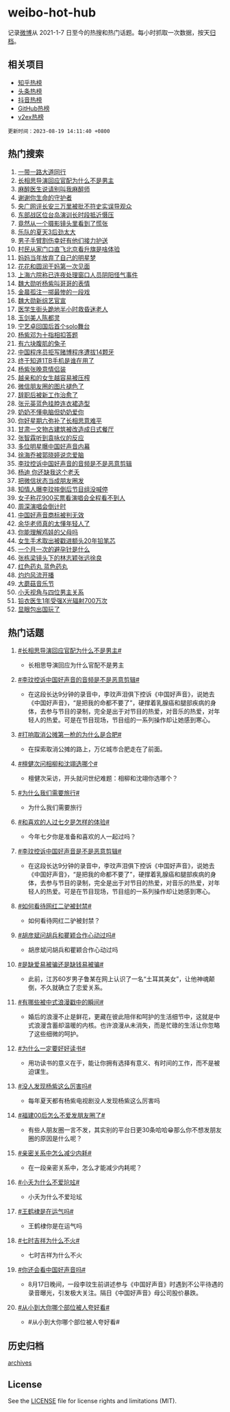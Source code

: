 # weibo-hot-hub

记录[微博](https://www.weibo.com)从 2021-1-7 日至今的热搜和热门话题。每小时抓取一次数据，按天[归档](archives)。

## 相关项目

- [知乎热榜](https://github.com/lonnyzhang423/zhihu-hot-hub)
- [头条热榜](https://github.com/lonnyzhang423/toutiao-hot-hub)
- [抖音热榜](https://github.com/lonnyzhang423/douyin-hot-hub)
- [GitHub热榜](https://github.com/lonnyzhang423/github-hot-hub)
- [v2ex热榜](https://github.com/lonnyzhang423/v2ex-hot-hub)


`更新时间：2023-08-19 14:11:40 +0800`

## 热门搜索

1. [一带一路大道同行](https://m.weibo.cn/search?containerid=100103type%3D1%26t%3D10%26q%3D%23%E4%B8%80%E5%B8%A6%E4%B8%80%E8%B7%AF%E5%A4%A7%E9%81%93%E5%90%8C%E8%A1%8C%23&stream_entry_id=51&isnewpage=1&extparam=seat%3D1%26stream_entry_id%3D51%26pos%3D0%26c_type%3D51%26cate%3D10103%26dgr%3D0%26filter_type%3Drealtimehot%26display_time%3D1692425497%26pre_seqid%3D169242549795502733865&luicode=10000011&lfid=106003type%253D25%2526t%253D3%2526disable_hot%253D1%2526filter_type%253Drealtimehot)
1. [长相思导演回应官配为什么不是男主](https://m.weibo.cn/search?containerid=100103type%3D1%26t%3D10%26q%3D%23%E9%95%BF%E7%9B%B8%E6%80%9D%E5%AF%BC%E6%BC%94%E5%9B%9E%E5%BA%94%E5%AE%98%E9%85%8D%E4%B8%BA%E4%BB%80%E4%B9%88%E4%B8%8D%E6%98%AF%E7%94%B7%E4%B8%BB%23&stream_entry_id=31&isnewpage=1&extparam=seat%3D1%26stream_entry_id%3D31%26dgr%3D0%26flag%3D2%26band_rank%3D1%26pos%3D0%26filter_type%3Drealtimehot%26c_type%3D31%26realpos%3D1%26cate%3D5001%26lcate%3D5001%26q%3D%2523%25E9%2595%25BF%25E7%259B%25B8%25E6%2580%259D%25E5%25AF%25BC%25E6%25BC%2594%25E5%259B%259E%25E5%25BA%2594%25E5%25AE%2598%25E9%2585%258D%25E4%25B8%25BA%25E4%25BB%2580%25E4%25B9%2588%25E4%25B8%258D%25E6%2598%25AF%25E7%2594%25B7%25E4%25B8%25BB%2523%26display_time%3D1692425497%26pre_seqid%3D169242549795502733865&luicode=10000011&lfid=106003type%253D25%2526t%253D3%2526disable_hot%253D1%2526filter_type%253Drealtimehot)
1. [麻醉医生说请别叫我麻醉师](https://m.weibo.cn/search?containerid=100103type%3D1%26t%3D10%26q%3D%23%E9%BA%BB%E9%86%89%E5%8C%BB%E7%94%9F%E8%AF%B4%E8%AF%B7%E5%88%AB%E5%8F%AB%E6%88%91%E9%BA%BB%E9%86%89%E5%B8%88%23&stream_entry_id=31&isnewpage=1&extparam=seat%3D1%26stream_entry_id%3D31%26dgr%3D0%26flag%3D32768%26band_rank%3D2%26pos%3D1%26filter_type%3Drealtimehot%26c_type%3D31%26realpos%3D2%26cate%3D5001%26lcate%3D5001%26q%3D%2523%25E9%25BA%25BB%25E9%2586%2589%25E5%258C%25BB%25E7%2594%259F%25E8%25AF%25B4%25E8%25AF%25B7%25E5%2588%25AB%25E5%258F%25AB%25E6%2588%2591%25E9%25BA%25BB%25E9%2586%2589%25E5%25B8%2588%2523%26display_time%3D1692425497%26pre_seqid%3D169242549795502733865&luicode=10000011&lfid=106003type%253D25%2526t%253D3%2526disable_hot%253D1%2526filter_type%253Drealtimehot)
1. [谢谢你生命的守护者](https://m.weibo.cn/search?containerid=100103type%3D1%26t%3D10%26q%3D%23%E8%B0%A2%E8%B0%A2%E4%BD%A0%E7%94%9F%E5%91%BD%E7%9A%84%E5%AE%88%E6%8A%A4%E8%80%85%23&stream_entry_id=31&isnewpage=1&extparam=seat%3D1%26stream_entry_id%3D31%26dgr%3D0%26flag%3D0%26band_rank%3D3%26pos%3D2%26filter_type%3Drealtimehot%26c_type%3D31%26realpos%3D3%26cate%3D5001%26lcate%3D5001%26q%3D%2523%25E8%25B0%25A2%25E8%25B0%25A2%25E4%25BD%25A0%25E7%2594%259F%25E5%2591%25BD%25E7%259A%2584%25E5%25AE%2588%25E6%258A%25A4%25E8%2580%2585%2523%26display_time%3D1692425497%26pre_seqid%3D169242549795502733865&luicode=10000011&lfid=106003type%253D25%2526t%253D3%2526disable_hot%253D1%2526filter_type%253Drealtimehot)
1. [央广网评长安三万里被批不符史实误导观众](https://m.weibo.cn/search?containerid=100103type%3D1%26t%3D10%26q%3D%23%E5%A4%AE%E5%B9%BF%E7%BD%91%E8%AF%84%E9%95%BF%E5%AE%89%E4%B8%89%E4%B8%87%E9%87%8C%E8%A2%AB%E6%89%B9%E4%B8%8D%E7%AC%A6%E5%8F%B2%E5%AE%9E%E8%AF%AF%E5%AF%BC%E8%A7%82%E4%BC%97%23&stream_entry_id=31&isnewpage=1&extparam=seat%3D1%26stream_entry_id%3D31%26dgr%3D0%26flag%3D0%26band_rank%3D4%26pos%3D3%26filter_type%3Drealtimehot%26c_type%3D31%26realpos%3D4%26cate%3D5001%26lcate%3D5001%26q%3D%2523%25E5%25A4%25AE%25E5%25B9%25BF%25E7%25BD%2591%25E8%25AF%2584%25E9%2595%25BF%25E5%25AE%2589%25E4%25B8%2589%25E4%25B8%2587%25E9%2587%258C%25E8%25A2%25AB%25E6%2589%25B9%25E4%25B8%258D%25E7%25AC%25A6%25E5%258F%25B2%25E5%25AE%259E%25E8%25AF%25AF%25E5%25AF%25BC%25E8%25A7%2582%25E4%25BC%2597%2523%26display_time%3D1692425497%26pre_seqid%3D169242549795502733865&luicode=10000011&lfid=106003type%253D25%2526t%253D3%2526disable_hot%253D1%2526filter_type%253Drealtimehot)
1. [东部战区位台岛演训长时段抵近慑压](https://m.weibo.cn/search?containerid=100103type%3D1%26t%3D10%26q%3D%23%E4%B8%9C%E9%83%A8%E6%88%98%E5%8C%BA%E4%BD%8D%E5%8F%B0%E5%B2%9B%E6%BC%94%E8%AE%AD%E9%95%BF%E6%97%B6%E6%AE%B5%E6%8A%B5%E8%BF%91%E6%85%91%E5%8E%8B%23&stream_entry_id=31&isnewpage=1&extparam=seat%3D1%26stream_entry_id%3D31%26dgr%3D0%26flag%3D1%26band_rank%3D5%26pos%3D4%26filter_type%3Drealtimehot%26c_type%3D31%26realpos%3D5%26cate%3D5001%26lcate%3D5001%26q%3D%2523%25E4%25B8%259C%25E9%2583%25A8%25E6%2588%2598%25E5%258C%25BA%25E4%25BD%258D%25E5%258F%25B0%25E5%25B2%259B%25E6%25BC%2594%25E8%25AE%25AD%25E9%2595%25BF%25E6%2597%25B6%25E6%25AE%25B5%25E6%258A%25B5%25E8%25BF%2591%25E6%2585%2591%25E5%258E%258B%2523%26display_time%3D1692425497%26pre_seqid%3D169242549795502733865&luicode=10000011&lfid=106003type%253D25%2526t%253D3%2526disable_hot%253D1%2526filter_type%253Drealtimehot)
1. [竟然从一个摄影镜头里看到了慌张](https://m.weibo.cn/search?containerid=100103type%3D1%26t%3D10%26q%3D%23%E7%AB%9F%E7%84%B6%E4%BB%8E%E4%B8%80%E4%B8%AA%E6%91%84%E5%BD%B1%E9%95%9C%E5%A4%B4%E9%87%8C%E7%9C%8B%E5%88%B0%E4%BA%86%E6%85%8C%E5%BC%A0%23&stream_entry_id=31&isnewpage=1&extparam=seat%3D1%26stream_entry_id%3D31%26dgr%3D0%26flag%3D16%26band_rank%3D6%26pos%3D5%26filter_type%3Drealtimehot%26c_type%3D31%26realpos%3D6%26cate%3D5001%26lcate%3D5001%26q%3D%2523%25E7%25AB%259F%25E7%2584%25B6%25E4%25BB%258E%25E4%25B8%2580%25E4%25B8%25AA%25E6%2591%2584%25E5%25BD%25B1%25E9%2595%259C%25E5%25A4%25B4%25E9%2587%258C%25E7%259C%258B%25E5%2588%25B0%25E4%25BA%2586%25E6%2585%258C%25E5%25BC%25A0%2523%26display_time%3D1692425497%26pre_seqid%3D169242549795502733865&luicode=10000011&lfid=106003type%253D25%2526t%253D3%2526disable_hot%253D1%2526filter_type%253Drealtimehot)
1. [乐队的夏天3后劲太大](https://m.weibo.cn/search?containerid=100103type%3D1%26t%3D10%26q%3D%23%E4%B9%90%E9%98%9F%E7%9A%84%E5%A4%8F%E5%A4%A93%E5%90%8E%E5%8A%B2%E5%A4%AA%E5%A4%A7%23&stream_entry_id=31&isnewpage=1&extparam=seat%3D1%26stream_entry_id%3D31%26is_ad_pos%3D1%26dgr%3D0%26filter_type%3Drealtimehot%26pos%3D6%26lcate%3D5001%26band_rank%3D7%26c_type%3D31%26cate%3D5001%26adid%3D200025%26q%3D%2523%25E4%25B9%2590%25E9%2598%259F%25E7%259A%2584%25E5%25A4%258F%25E5%25A4%25A93%25E5%2590%258E%25E5%258A%25B2%25E5%25A4%25AA%25E5%25A4%25A7%2523%26display_time%3D1692425497%26pre_seqid%3D169242549795502733865&luicode=10000011&lfid=106003type%253D25%2526t%253D3%2526disable_hot%253D1%2526filter_type%253Drealtimehot)
1. [男子手臂割伤幸好有他们接力护送](https://m.weibo.cn/search?containerid=100103type%3D1%26t%3D10%26q%3D%23%E7%94%B7%E5%AD%90%E6%89%8B%E8%87%82%E5%89%B2%E4%BC%A4%E5%B9%B8%E5%A5%BD%E6%9C%89%E4%BB%96%E4%BB%AC%E6%8E%A5%E5%8A%9B%E6%8A%A4%E9%80%81%23&stream_entry_id=31&isnewpage=1&extparam=seat%3D1%26stream_entry_id%3D31%26dgr%3D0%26flag%3D32768%26band_rank%3D7%26pos%3D7%26filter_type%3Drealtimehot%26c_type%3D31%26realpos%3D7%26cate%3D5001%26lcate%3D5001%26q%3D%2523%25E7%2594%25B7%25E5%25AD%2590%25E6%2589%258B%25E8%2587%2582%25E5%2589%25B2%25E4%25BC%25A4%25E5%25B9%25B8%25E5%25A5%25BD%25E6%259C%2589%25E4%25BB%2596%25E4%25BB%25AC%25E6%258E%25A5%25E5%258A%259B%25E6%258A%25A4%25E9%2580%2581%2523%26display_time%3D1692425497%26pre_seqid%3D169242549795502733865&luicode=10000011&lfid=106003type%253D25%2526t%253D3%2526disable_hot%253D1%2526filter_type%253Drealtimehot)
1. [村民从家门口直飞北京看升旗是啥体验](https://m.weibo.cn/search?containerid=100103type%3D1%26t%3D10%26q%3D%23%E6%9D%91%E6%B0%91%E4%BB%8E%E5%AE%B6%E9%97%A8%E5%8F%A3%E7%9B%B4%E9%A3%9E%E5%8C%97%E4%BA%AC%E7%9C%8B%E5%8D%87%E6%97%97%E6%98%AF%E5%95%A5%E4%BD%93%E9%AA%8C%23&stream_entry_id=31&isnewpage=1&extparam=seat%3D1%26stream_entry_id%3D31%26dgr%3D0%26flag%3D32768%26band_rank%3D8%26pos%3D8%26filter_type%3Drealtimehot%26c_type%3D31%26realpos%3D8%26cate%3D5001%26lcate%3D5001%26q%3D%2523%25E6%259D%2591%25E6%25B0%2591%25E4%25BB%258E%25E5%25AE%25B6%25E9%2597%25A8%25E5%258F%25A3%25E7%259B%25B4%25E9%25A3%259E%25E5%258C%2597%25E4%25BA%25AC%25E7%259C%258B%25E5%258D%2587%25E6%2597%2597%25E6%2598%25AF%25E5%2595%25A5%25E4%25BD%2593%25E9%25AA%258C%2523%26display_time%3D1692425497%26pre_seqid%3D169242549795502733865&luicode=10000011&lfid=106003type%253D25%2526t%253D3%2526disable_hot%253D1%2526filter_type%253Drealtimehot)
1. [妈妈当年放弃了自己的明星梦](https://m.weibo.cn/search?containerid=100103type%3D1%26t%3D10%26q%3D%E5%A6%88%E5%A6%88%E5%BD%93%E5%B9%B4%E6%94%BE%E5%BC%83%E4%BA%86%E8%87%AA%E5%B7%B1%E7%9A%84%E6%98%8E%E6%98%9F%E6%A2%A6&stream_entry_id=31&isnewpage=1&extparam=seat%3D1%26stream_entry_id%3D31%26dgr%3D0%26flag%3D0%26band_rank%3D9%26pos%3D9%26filter_type%3Drealtimehot%26c_type%3D31%26realpos%3D9%26cate%3D5001%26lcate%3D5001%26q%3D%25E5%25A6%2588%25E5%25A6%2588%25E5%25BD%2593%25E5%25B9%25B4%25E6%2594%25BE%25E5%25BC%2583%25E4%25BA%2586%25E8%2587%25AA%25E5%25B7%25B1%25E7%259A%2584%25E6%2598%258E%25E6%2598%259F%25E6%25A2%25A6%26display_time%3D1692425497%26pre_seqid%3D169242549795502733865&luicode=10000011&lfid=106003type%253D25%2526t%253D3%2526disable_hot%253D1%2526filter_type%253Drealtimehot)
1. [花花和圆润干妈第一次见面](https://m.weibo.cn/search?containerid=100103type%3D1%26t%3D10%26q%3D%E8%8A%B1%E8%8A%B1%E5%92%8C%E5%9C%86%E6%B6%A6%E5%B9%B2%E5%A6%88%E7%AC%AC%E4%B8%80%E6%AC%A1%E8%A7%81%E9%9D%A2&stream_entry_id=31&isnewpage=1&extparam=seat%3D1%26stream_entry_id%3D31%26dgr%3D0%26flag%3D0%26band_rank%3D10%26pos%3D10%26filter_type%3Drealtimehot%26c_type%3D31%26realpos%3D10%26cate%3D5001%26lcate%3D5001%26q%3D%25E8%258A%25B1%25E8%258A%25B1%25E5%2592%258C%25E5%259C%2586%25E6%25B6%25A6%25E5%25B9%25B2%25E5%25A6%2588%25E7%25AC%25AC%25E4%25B8%2580%25E6%25AC%25A1%25E8%25A7%2581%25E9%259D%25A2%26display_time%3D1692425497%26pre_seqid%3D169242549795502733865&luicode=10000011&lfid=106003type%253D25%2526t%253D3%2526disable_hot%253D1%2526filter_type%253Drealtimehot)
1. [上海六院称已连夜处理窗口人员阴阳怪气事件](https://m.weibo.cn/search?containerid=100103type%3D1%26t%3D10%26q%3D%23%E4%B8%8A%E6%B5%B7%E5%85%AD%E9%99%A2%E7%A7%B0%E5%B7%B2%E8%BF%9E%E5%A4%9C%E5%A4%84%E7%90%86%E7%AA%97%E5%8F%A3%E4%BA%BA%E5%91%98%E9%98%B4%E9%98%B3%E6%80%AA%E6%B0%94%E4%BA%8B%E4%BB%B6%23&stream_entry_id=31&isnewpage=1&extparam=seat%3D1%26stream_entry_id%3D31%26dgr%3D0%26flag%3D2%26band_rank%3D11%26pos%3D11%26filter_type%3Drealtimehot%26c_type%3D31%26realpos%3D11%26cate%3D5001%26lcate%3D5001%26q%3D%2523%25E4%25B8%258A%25E6%25B5%25B7%25E5%2585%25AD%25E9%2599%25A2%25E7%25A7%25B0%25E5%25B7%25B2%25E8%25BF%259E%25E5%25A4%259C%25E5%25A4%2584%25E7%2590%2586%25E7%25AA%2597%25E5%258F%25A3%25E4%25BA%25BA%25E5%2591%2598%25E9%2598%25B4%25E9%2598%25B3%25E6%2580%25AA%25E6%25B0%2594%25E4%25BA%258B%25E4%25BB%25B6%2523%26display_time%3D1692425497%26pre_seqid%3D169242549795502733865&luicode=10000011&lfid=106003type%253D25%2526t%253D3%2526disable_hot%253D1%2526filter_type%253Drealtimehot)
1. [魏大勋听杨紫叫哥哥的表情](https://m.weibo.cn/search?containerid=100103type%3D1%26t%3D10%26q%3D%23%E9%AD%8F%E5%A4%A7%E5%8B%8B%E5%90%AC%E6%9D%A8%E7%B4%AB%E5%8F%AB%E5%93%A5%E5%93%A5%E7%9A%84%E8%A1%A8%E6%83%85%23&stream_entry_id=31&isnewpage=1&extparam=seat%3D1%26stream_entry_id%3D31%26dgr%3D0%26flag%3D1%26band_rank%3D12%26pos%3D12%26filter_type%3Drealtimehot%26c_type%3D31%26realpos%3D12%26cate%3D5001%26lcate%3D5001%26q%3D%2523%25E9%25AD%258F%25E5%25A4%25A7%25E5%258B%258B%25E5%2590%25AC%25E6%259D%25A8%25E7%25B4%25AB%25E5%258F%25AB%25E5%2593%25A5%25E5%2593%25A5%25E7%259A%2584%25E8%25A1%25A8%25E6%2583%2585%2523%26display_time%3D1692425497%26pre_seqid%3D169242549795502733865&luicode=10000011&lfid=106003type%253D25%2526t%253D3%2526disable_hot%253D1%2526filter_type%253Drealtimehot)
1. [金晨孤注一掷最惨的一段戏](https://m.weibo.cn/search?containerid=100103type%3D1%26t%3D10%26q%3D%23%E9%87%91%E6%99%A8%E5%AD%A4%E6%B3%A8%E4%B8%80%E6%8E%B7%E6%9C%80%E6%83%A8%E7%9A%84%E4%B8%80%E6%AE%B5%E6%88%8F%23&stream_entry_id=31&isnewpage=1&extparam=seat%3D1%26stream_entry_id%3D31%26dgr%3D0%26flag%3D1%26band_rank%3D13%26pos%3D13%26filter_type%3Drealtimehot%26c_type%3D31%26realpos%3D13%26cate%3D5001%26lcate%3D5001%26q%3D%2523%25E9%2587%2591%25E6%2599%25A8%25E5%25AD%25A4%25E6%25B3%25A8%25E4%25B8%2580%25E6%258E%25B7%25E6%259C%2580%25E6%2583%25A8%25E7%259A%2584%25E4%25B8%2580%25E6%25AE%25B5%25E6%2588%258F%2523%26display_time%3D1692425497%26pre_seqid%3D169242549795502733865&luicode=10000011&lfid=106003type%253D25%2526t%253D3%2526disable_hot%253D1%2526filter_type%253Drealtimehot)
1. [魏大勋新综艺官宣](https://m.weibo.cn/search?containerid=100103type%3D1%26t%3D10%26q%3D%23%E9%AD%8F%E5%A4%A7%E5%8B%8B%E6%96%B0%E7%BB%BC%E8%89%BA%E5%AE%98%E5%AE%A3%23&stream_entry_id=31&isnewpage=1&extparam=seat%3D1%26stream_entry_id%3D31%26dgr%3D0%26flag%3D2%26band_rank%3D14%26pos%3D14%26filter_type%3Drealtimehot%26c_type%3D31%26realpos%3D14%26cate%3D5001%26lcate%3D5001%26q%3D%2523%25E9%25AD%258F%25E5%25A4%25A7%25E5%258B%258B%25E6%2596%25B0%25E7%25BB%25BC%25E8%2589%25BA%25E5%25AE%2598%25E5%25AE%25A3%2523%26display_time%3D1692425497%26pre_seqid%3D169242549795502733865&luicode=10000011&lfid=106003type%253D25%2526t%253D3%2526disable_hot%253D1%2526filter_type%253Drealtimehot)
1. [医学生街头跪地半小时救昏迷老人](https://m.weibo.cn/search?containerid=100103type%3D1%26t%3D10%26q%3D%23%E5%8C%BB%E5%AD%A6%E7%94%9F%E8%A1%97%E5%A4%B4%E8%B7%AA%E5%9C%B0%E5%8D%8A%E5%B0%8F%E6%97%B6%E6%95%91%E6%98%8F%E8%BF%B7%E8%80%81%E4%BA%BA%23&stream_entry_id=31&isnewpage=1&extparam=seat%3D1%26stream_entry_id%3D31%26dgr%3D0%26band_rank%3D15%26flag%3D32768%26lcate%3D5001%26pos%3D15%26filter_type%3Drealtimehot%26c_type%3D31%26realpos%3D15%26cate%3D5001%26adid%3D200063%26q%3D%2523%25E5%258C%25BB%25E5%25AD%25A6%25E7%2594%259F%25E8%25A1%2597%25E5%25A4%25B4%25E8%25B7%25AA%25E5%259C%25B0%25E5%258D%258A%25E5%25B0%258F%25E6%2597%25B6%25E6%2595%2591%25E6%2598%258F%25E8%25BF%25B7%25E8%2580%2581%25E4%25BA%25BA%2523%26display_time%3D1692425497%26pre_seqid%3D169242549795502733865&luicode=10000011&lfid=106003type%253D25%2526t%253D3%2526disable_hot%253D1%2526filter_type%253Drealtimehot)
1. [玉剑美人陈都灵](https://m.weibo.cn/search?containerid=100103type%3D1%26t%3D10%26q%3D%23%E7%8E%89%E5%89%91%E7%BE%8E%E4%BA%BA%E9%99%88%E9%83%BD%E7%81%B5%23&stream_entry_id=31&isnewpage=1&extparam=seat%3D1%26stream_entry_id%3D31%26dgr%3D0%26flag%3D1%26band_rank%3D16%26pos%3D16%26filter_type%3Drealtimehot%26c_type%3D31%26realpos%3D16%26cate%3D5001%26lcate%3D5001%26q%3D%2523%25E7%258E%2589%25E5%2589%2591%25E7%25BE%258E%25E4%25BA%25BA%25E9%2599%2588%25E9%2583%25BD%25E7%2581%25B5%2523%26display_time%3D1692425497%26pre_seqid%3D169242549795502733865&luicode=10000011&lfid=106003type%253D25%2526t%253D3%2526disable_hot%253D1%2526filter_type%253Drealtimehot)
1. [宁艺卓回国后首个solo舞台](https://m.weibo.cn/search?containerid=100103type%3D1%26t%3D10%26q%3D%23%E5%AE%81%E8%89%BA%E5%8D%93%E5%9B%9E%E5%9B%BD%E5%90%8E%E9%A6%96%E4%B8%AAsolo%E8%88%9E%E5%8F%B0%23&stream_entry_id=31&isnewpage=1&extparam=seat%3D1%26stream_entry_id%3D31%26dgr%3D0%26flag%3D1%26band_rank%3D17%26pos%3D17%26filter_type%3Drealtimehot%26c_type%3D31%26realpos%3D17%26cate%3D5001%26lcate%3D5001%26q%3D%2523%25E5%25AE%2581%25E8%2589%25BA%25E5%258D%2593%25E5%259B%259E%25E5%259B%25BD%25E5%2590%258E%25E9%25A6%2596%25E4%25B8%25AAsolo%25E8%2588%259E%25E5%258F%25B0%2523%26display_time%3D1692425497%26pre_seqid%3D169242549795502733865&luicode=10000011&lfid=106003type%253D25%2526t%253D3%2526disable_hot%253D1%2526filter_type%253Drealtimehot)
1. [杨紫邓为十指相扣答题](https://m.weibo.cn/search?containerid=100103type%3D1%26t%3D10%26q%3D%23%E6%9D%A8%E7%B4%AB%E9%82%93%E4%B8%BA%E5%8D%81%E6%8C%87%E7%9B%B8%E6%89%A3%E7%AD%94%E9%A2%98%23&stream_entry_id=31&isnewpage=1&extparam=seat%3D1%26stream_entry_id%3D31%26dgr%3D0%26flag%3D0%26band_rank%3D18%26pos%3D18%26filter_type%3Drealtimehot%26c_type%3D31%26realpos%3D18%26cate%3D5001%26lcate%3D5001%26q%3D%2523%25E6%259D%25A8%25E7%25B4%25AB%25E9%2582%2593%25E4%25B8%25BA%25E5%258D%2581%25E6%258C%2587%25E7%259B%25B8%25E6%2589%25A3%25E7%25AD%2594%25E9%25A2%2598%2523%26display_time%3D1692425497%26pre_seqid%3D169242549795502733865&luicode=10000011&lfid=106003type%253D25%2526t%253D3%2526disable_hot%253D1%2526filter_type%253Drealtimehot)
1. [有六块腹肌的兔子](https://m.weibo.cn/search?containerid=100103type%3D1%26t%3D10%26q%3D%E6%9C%89%E5%85%AD%E5%9D%97%E8%85%B9%E8%82%8C%E7%9A%84%E5%85%94%E5%AD%90&stream_entry_id=31&isnewpage=1&extparam=seat%3D1%26stream_entry_id%3D31%26dgr%3D0%26flag%3D1%26band_rank%3D19%26pos%3D19%26filter_type%3Drealtimehot%26c_type%3D31%26realpos%3D19%26cate%3D5001%26lcate%3D5001%26q%3D%25E6%259C%2589%25E5%2585%25AD%25E5%259D%2597%25E8%2585%25B9%25E8%2582%258C%25E7%259A%2584%25E5%2585%2594%25E5%25AD%2590%26display_time%3D1692425497%26pre_seqid%3D169242549795502733865&luicode=10000011&lfid=106003type%253D25%2526t%253D3%2526disable_hot%253D1%2526filter_type%253Drealtimehot)
1. [中国程序员拒写赌博程序遭拔14颗牙](https://m.weibo.cn/search?containerid=100103type%3D1%26t%3D10%26q%3D%23%E4%B8%AD%E5%9B%BD%E7%A8%8B%E5%BA%8F%E5%91%98%E6%8B%92%E5%86%99%E8%B5%8C%E5%8D%9A%E7%A8%8B%E5%BA%8F%E9%81%AD%E6%8B%9414%E9%A2%97%E7%89%99%23&stream_entry_id=31&isnewpage=1&extparam=seat%3D1%26stream_entry_id%3D31%26dgr%3D0%26flag%3D0%26band_rank%3D20%26pos%3D20%26filter_type%3Drealtimehot%26c_type%3D31%26realpos%3D20%26cate%3D5001%26lcate%3D5001%26q%3D%2523%25E4%25B8%25AD%25E5%259B%25BD%25E7%25A8%258B%25E5%25BA%258F%25E5%2591%2598%25E6%258B%2592%25E5%2586%2599%25E8%25B5%258C%25E5%258D%259A%25E7%25A8%258B%25E5%25BA%258F%25E9%2581%25AD%25E6%258B%259414%25E9%25A2%2597%25E7%2589%2599%2523%26display_time%3D1692425497%26pre_seqid%3D169242549795502733865&luicode=10000011&lfid=106003type%253D25%2526t%253D3%2526disable_hot%253D1%2526filter_type%253Drealtimehot)
1. [终于知道1TB手机是谁在用了](https://m.weibo.cn/search?containerid=100103type%3D1%26t%3D10%26q%3D%E7%BB%88%E4%BA%8E%E7%9F%A5%E9%81%931TB%E6%89%8B%E6%9C%BA%E6%98%AF%E8%B0%81%E5%9C%A8%E7%94%A8%E4%BA%86&stream_entry_id=31&isnewpage=1&extparam=seat%3D1%26stream_entry_id%3D31%26dgr%3D0%26flag%3D1%26band_rank%3D21%26pos%3D21%26filter_type%3Drealtimehot%26c_type%3D31%26realpos%3D21%26cate%3D5001%26lcate%3D5001%26q%3D%25E7%25BB%2588%25E4%25BA%258E%25E7%259F%25A5%25E9%2581%25931TB%25E6%2589%258B%25E6%259C%25BA%25E6%2598%25AF%25E8%25B0%2581%25E5%259C%25A8%25E7%2594%25A8%25E4%25BA%2586%26display_time%3D1692425497%26pre_seqid%3D169242549795502733865&luicode=10000011&lfid=106003type%253D25%2526t%253D3%2526disable_hot%253D1%2526filter_type%253Drealtimehot)
1. [杨紫张晚意情侣装](https://m.weibo.cn/search?containerid=100103type%3D1%26t%3D10%26q%3D%23%E6%9D%A8%E7%B4%AB%E5%BC%A0%E6%99%9A%E6%84%8F%E6%83%85%E4%BE%A3%E8%A3%85%23&stream_entry_id=31&isnewpage=1&extparam=seat%3D1%26stream_entry_id%3D31%26dgr%3D0%26flag%3D0%26band_rank%3D22%26pos%3D22%26filter_type%3Drealtimehot%26c_type%3D31%26realpos%3D22%26cate%3D5001%26lcate%3D5001%26q%3D%2523%25E6%259D%25A8%25E7%25B4%25AB%25E5%25BC%25A0%25E6%2599%259A%25E6%2584%258F%25E6%2583%2585%25E4%25BE%25A3%25E8%25A3%2585%2523%26display_time%3D1692425497%26pre_seqid%3D169242549795502733865&luicode=10000011&lfid=106003type%253D25%2526t%253D3%2526disable_hot%253D1%2526filter_type%253Drealtimehot)
1. [越亲和的女生越容易被压榨](https://m.weibo.cn/search?containerid=100103type%3D1%26t%3D10%26q%3D%E8%B6%8A%E4%BA%B2%E5%92%8C%E7%9A%84%E5%A5%B3%E7%94%9F%E8%B6%8A%E5%AE%B9%E6%98%93%E8%A2%AB%E5%8E%8B%E6%A6%A8&stream_entry_id=31&isnewpage=1&extparam=seat%3D1%26stream_entry_id%3D31%26dgr%3D0%26flag%3D1%26band_rank%3D23%26pos%3D23%26filter_type%3Drealtimehot%26c_type%3D31%26realpos%3D23%26cate%3D5001%26lcate%3D5001%26q%3D%25E8%25B6%258A%25E4%25BA%25B2%25E5%2592%258C%25E7%259A%2584%25E5%25A5%25B3%25E7%2594%259F%25E8%25B6%258A%25E5%25AE%25B9%25E6%2598%2593%25E8%25A2%25AB%25E5%258E%258B%25E6%25A6%25A8%26display_time%3D1692425497%26pre_seqid%3D169242549795502733865&luicode=10000011&lfid=106003type%253D25%2526t%253D3%2526disable_hot%253D1%2526filter_type%253Drealtimehot)
1. [微信朋友圈的图片褪色了](https://m.weibo.cn/search?containerid=100103type%3D1%26t%3D10%26q%3D%23%E5%BE%AE%E4%BF%A1%E6%9C%8B%E5%8F%8B%E5%9C%88%E7%9A%84%E5%9B%BE%E7%89%87%E8%A4%AA%E8%89%B2%E4%BA%86%23&stream_entry_id=31&isnewpage=1&extparam=seat%3D1%26stream_entry_id%3D31%26dgr%3D0%26flag%3D0%26band_rank%3D24%26pos%3D24%26filter_type%3Drealtimehot%26c_type%3D31%26realpos%3D24%26cate%3D5001%26lcate%3D5001%26q%3D%2523%25E5%25BE%25AE%25E4%25BF%25A1%25E6%259C%258B%25E5%258F%258B%25E5%259C%2588%25E7%259A%2584%25E5%259B%25BE%25E7%2589%2587%25E8%25A4%25AA%25E8%2589%25B2%25E4%25BA%2586%2523%26display_time%3D1692425497%26pre_seqid%3D169242549795502733865&luicode=10000011&lfid=106003type%253D25%2526t%253D3%2526disable_hot%253D1%2526filter_type%253Drealtimehot)
1. [辞职后被新工作治愈了](https://m.weibo.cn/search?containerid=100103type%3D1%26t%3D10%26q%3D%23%E8%BE%9E%E8%81%8C%E5%90%8E%E8%A2%AB%E6%96%B0%E5%B7%A5%E4%BD%9C%E6%B2%BB%E6%84%88%E4%BA%86%23&stream_entry_id=31&isnewpage=1&extparam=seat%3D1%26stream_entry_id%3D31%26dgr%3D0%26flag%3D1%26band_rank%3D25%26pos%3D25%26filter_type%3Drealtimehot%26c_type%3D31%26realpos%3D25%26cate%3D5001%26lcate%3D5001%26q%3D%2523%25E8%25BE%259E%25E8%2581%258C%25E5%2590%258E%25E8%25A2%25AB%25E6%2596%25B0%25E5%25B7%25A5%25E4%25BD%259C%25E6%25B2%25BB%25E6%2584%2588%25E4%25BA%2586%2523%26display_time%3D1692425497%26pre_seqid%3D169242549795502733865&luicode=10000011&lfid=106003type%253D25%2526t%253D3%2526disable_hot%253D1%2526filter_type%253Drealtimehot)
1. [张元英蓝色挂脖连衣裙造型](https://m.weibo.cn/search?containerid=100103type%3D1%26t%3D10%26q%3D%23%E5%BC%A0%E5%85%83%E8%8B%B1%E8%93%9D%E8%89%B2%E6%8C%82%E8%84%96%E8%BF%9E%E8%A1%A3%E8%A3%99%E9%80%A0%E5%9E%8B%23&stream_entry_id=31&isnewpage=1&extparam=seat%3D1%26stream_entry_id%3D31%26dgr%3D0%26flag%3D1%26band_rank%3D26%26pos%3D26%26filter_type%3Drealtimehot%26c_type%3D31%26realpos%3D26%26cate%3D5001%26lcate%3D5001%26q%3D%2523%25E5%25BC%25A0%25E5%2585%2583%25E8%258B%25B1%25E8%2593%259D%25E8%2589%25B2%25E6%258C%2582%25E8%2584%2596%25E8%25BF%259E%25E8%25A1%25A3%25E8%25A3%2599%25E9%2580%25A0%25E5%259E%258B%2523%26display_time%3D1692425497%26pre_seqid%3D169242549795502733865&luicode=10000011&lfid=106003type%253D25%2526t%253D3%2526disable_hot%253D1%2526filter_type%253Drealtimehot)
1. [奶奶不懂电脑但奶奶爱你](https://m.weibo.cn/search?containerid=100103type%3D1%26t%3D10%26q%3D%E5%A5%B6%E5%A5%B6%E4%B8%8D%E6%87%82%E7%94%B5%E8%84%91%E4%BD%86%E5%A5%B6%E5%A5%B6%E7%88%B1%E4%BD%A0&stream_entry_id=31&isnewpage=1&extparam=seat%3D1%26stream_entry_id%3D31%26dgr%3D0%26flag%3D1%26band_rank%3D27%26pos%3D27%26filter_type%3Drealtimehot%26c_type%3D31%26realpos%3D27%26cate%3D5001%26lcate%3D5001%26q%3D%25E5%25A5%25B6%25E5%25A5%25B6%25E4%25B8%258D%25E6%2587%2582%25E7%2594%25B5%25E8%2584%2591%25E4%25BD%2586%25E5%25A5%25B6%25E5%25A5%25B6%25E7%2588%25B1%25E4%25BD%25A0%26display_time%3D1692425497%26pre_seqid%3D169242549795502733865&luicode=10000011&lfid=106003type%253D25%2526t%253D3%2526disable_hot%253D1%2526filter_type%253Drealtimehot)
1. [你好星期六弥补了长相思意难平](https://m.weibo.cn/search?containerid=100103type%3D1%26t%3D10%26q%3D%23%E4%BD%A0%E5%A5%BD%E6%98%9F%E6%9C%9F%E5%85%AD%E5%BC%A5%E8%A1%A5%E4%BA%86%E9%95%BF%E7%9B%B8%E6%80%9D%E6%84%8F%E9%9A%BE%E5%B9%B3%23&stream_entry_id=31&isnewpage=1&extparam=seat%3D1%26stream_entry_id%3D31%26dgr%3D0%26flag%3D1%26band_rank%3D28%26pos%3D28%26filter_type%3Drealtimehot%26c_type%3D31%26realpos%3D28%26cate%3D5001%26lcate%3D5001%26q%3D%2523%25E4%25BD%25A0%25E5%25A5%25BD%25E6%2598%259F%25E6%259C%259F%25E5%2585%25AD%25E5%25BC%25A5%25E8%25A1%25A5%25E4%25BA%2586%25E9%2595%25BF%25E7%259B%25B8%25E6%2580%259D%25E6%2584%258F%25E9%259A%25BE%25E5%25B9%25B3%2523%26display_time%3D1692425497%26pre_seqid%3D169242549795502733865&luicode=10000011&lfid=106003type%253D25%2526t%253D3%2526disable_hot%253D1%2526filter_type%253Drealtimehot)
1. [甘肃一文物古建筑被改造成日式餐厅](https://m.weibo.cn/search?containerid=100103type%3D1%26t%3D10%26q%3D%23%E7%94%98%E8%82%83%E4%B8%80%E6%96%87%E7%89%A9%E5%8F%A4%E5%BB%BA%E7%AD%91%E8%A2%AB%E6%94%B9%E9%80%A0%E6%88%90%E6%97%A5%E5%BC%8F%E9%A4%90%E5%8E%85%23&stream_entry_id=31&isnewpage=1&extparam=seat%3D1%26stream_entry_id%3D31%26dgr%3D0%26flag%3D0%26band_rank%3D29%26pos%3D29%26filter_type%3Drealtimehot%26c_type%3D31%26realpos%3D29%26cate%3D5001%26lcate%3D5001%26q%3D%2523%25E7%2594%2598%25E8%2582%2583%25E4%25B8%2580%25E6%2596%2587%25E7%2589%25A9%25E5%258F%25A4%25E5%25BB%25BA%25E7%25AD%2591%25E8%25A2%25AB%25E6%2594%25B9%25E9%2580%25A0%25E6%2588%2590%25E6%2597%25A5%25E5%25BC%258F%25E9%25A4%2590%25E5%258E%2585%2523%26display_time%3D1692425497%26pre_seqid%3D169242549795502733865&luicode=10000011&lfid=106003type%253D25%2526t%253D3%2526disable_hot%253D1%2526filter_type%253Drealtimehot)
1. [张智霖听到袁咏仪的反应](https://m.weibo.cn/search?containerid=100103type%3D1%26t%3D10%26q%3D%23%E5%BC%A0%E6%99%BA%E9%9C%96%E5%90%AC%E5%88%B0%E8%A2%81%E5%92%8F%E4%BB%AA%E7%9A%84%E5%8F%8D%E5%BA%94%23&stream_entry_id=31&isnewpage=1&extparam=seat%3D1%26stream_entry_id%3D31%26dgr%3D0%26flag%3D1%26band_rank%3D30%26pos%3D30%26filter_type%3Drealtimehot%26c_type%3D31%26realpos%3D30%26cate%3D5001%26lcate%3D5001%26q%3D%2523%25E5%25BC%25A0%25E6%2599%25BA%25E9%259C%2596%25E5%2590%25AC%25E5%2588%25B0%25E8%25A2%2581%25E5%2592%258F%25E4%25BB%25AA%25E7%259A%2584%25E5%258F%258D%25E5%25BA%2594%2523%26display_time%3D1692425497%26pre_seqid%3D169242549795502733865&luicode=10000011&lfid=106003type%253D25%2526t%253D3%2526disable_hot%253D1%2526filter_type%253Drealtimehot)
1. [多位明星曝中国好声音内幕](https://m.weibo.cn/search?containerid=100103type%3D1%26t%3D10%26q%3D%23%E5%A4%9A%E4%BD%8D%E6%98%8E%E6%98%9F%E6%9B%9D%E4%B8%AD%E5%9B%BD%E5%A5%BD%E5%A3%B0%E9%9F%B3%E5%86%85%E5%B9%95%23&stream_entry_id=31&isnewpage=1&extparam=seat%3D1%26stream_entry_id%3D31%26dgr%3D0%26flag%3D1%26band_rank%3D31%26pos%3D31%26filter_type%3Drealtimehot%26c_type%3D31%26realpos%3D31%26cate%3D5001%26lcate%3D5001%26q%3D%2523%25E5%25A4%259A%25E4%25BD%258D%25E6%2598%258E%25E6%2598%259F%25E6%259B%259D%25E4%25B8%25AD%25E5%259B%25BD%25E5%25A5%25BD%25E5%25A3%25B0%25E9%259F%25B3%25E5%2586%2585%25E5%25B9%2595%2523%26display_time%3D1692425497%26pre_seqid%3D169242549795502733865&luicode=10000011&lfid=106003type%253D25%2526t%253D3%2526disable_hot%253D1%2526filter_type%253Drealtimehot)
1. [徐海乔被郭晓婷说恋爱脑](https://m.weibo.cn/search?containerid=100103type%3D1%26t%3D10%26q%3D%23%E5%BE%90%E6%B5%B7%E4%B9%94%E8%A2%AB%E9%83%AD%E6%99%93%E5%A9%B7%E8%AF%B4%E6%81%8B%E7%88%B1%E8%84%91%23&stream_entry_id=31&isnewpage=1&extparam=seat%3D1%26stream_entry_id%3D31%26dgr%3D0%26flag%3D1%26band_rank%3D32%26pos%3D32%26filter_type%3Drealtimehot%26c_type%3D31%26realpos%3D32%26cate%3D5001%26lcate%3D5001%26q%3D%2523%25E5%25BE%2590%25E6%25B5%25B7%25E4%25B9%2594%25E8%25A2%25AB%25E9%2583%25AD%25E6%2599%2593%25E5%25A9%25B7%25E8%25AF%25B4%25E6%2581%258B%25E7%2588%25B1%25E8%2584%2591%2523%26display_time%3D1692425497%26pre_seqid%3D169242549795502733865&luicode=10000011&lfid=106003type%253D25%2526t%253D3%2526disable_hot%253D1%2526filter_type%253Drealtimehot)
1. [李玟控诉中国好声音的音频是不是恶意剪辑](https://m.weibo.cn/search?containerid=100103type%3D1%26t%3D10%26q%3D%23%E6%9D%8E%E7%8E%9F%E6%8E%A7%E8%AF%89%E4%B8%AD%E5%9B%BD%E5%A5%BD%E5%A3%B0%E9%9F%B3%E7%9A%84%E9%9F%B3%E9%A2%91%E6%98%AF%E4%B8%8D%E6%98%AF%E6%81%B6%E6%84%8F%E5%89%AA%E8%BE%91%23&stream_entry_id=31&isnewpage=1&extparam=seat%3D1%26stream_entry_id%3D31%26dgr%3D0%26flag%3D0%26band_rank%3D33%26pos%3D33%26filter_type%3Drealtimehot%26c_type%3D31%26realpos%3D33%26cate%3D5001%26lcate%3D5001%26q%3D%2523%25E6%259D%258E%25E7%258E%259F%25E6%258E%25A7%25E8%25AF%2589%25E4%25B8%25AD%25E5%259B%25BD%25E5%25A5%25BD%25E5%25A3%25B0%25E9%259F%25B3%25E7%259A%2584%25E9%259F%25B3%25E9%25A2%2591%25E6%2598%25AF%25E4%25B8%258D%25E6%2598%25AF%25E6%2581%25B6%25E6%2584%258F%25E5%2589%25AA%25E8%25BE%2591%2523%26display_time%3D1692425497%26pre_seqid%3D169242549795502733865&luicode=10000011&lfid=106003type%253D25%2526t%253D3%2526disable_hot%253D1%2526filter_type%253Drealtimehot)
1. [杨迪 你还缺我这个老夭](https://m.weibo.cn/search?containerid=100103type%3D1%26t%3D10%26q%3D%E6%9D%A8%E8%BF%AA+%E4%BD%A0%E8%BF%98%E7%BC%BA%E6%88%91%E8%BF%99%E4%B8%AA%E8%80%81%E5%A4%AD&stream_entry_id=31&isnewpage=1&extparam=seat%3D1%26stream_entry_id%3D31%26dgr%3D0%26flag%3D0%26band_rank%3D34%26pos%3D34%26filter_type%3Drealtimehot%26c_type%3D31%26realpos%3D34%26cate%3D5001%26lcate%3D5001%26q%3D%25E6%259D%25A8%25E8%25BF%25AA%2520%25E4%25BD%25A0%25E8%25BF%2598%25E7%25BC%25BA%25E6%2588%2591%25E8%25BF%2599%25E4%25B8%25AA%25E8%2580%2581%25E5%25A4%25AD%26display_time%3D1692425497%26pre_seqid%3D169242549795502733865&luicode=10000011&lfid=106003type%253D25%2526t%253D3%2526disable_hot%253D1%2526filter_type%253Drealtimehot)
1. [把微信状态当成朋友圈发](https://m.weibo.cn/search?containerid=100103type%3D1%26t%3D10%26q%3D%23%E6%8A%8A%E5%BE%AE%E4%BF%A1%E7%8A%B6%E6%80%81%E5%BD%93%E6%88%90%E6%9C%8B%E5%8F%8B%E5%9C%88%E5%8F%91%23&stream_entry_id=31&isnewpage=1&extparam=seat%3D1%26stream_entry_id%3D31%26dgr%3D0%26flag%3D0%26band_rank%3D35%26pos%3D35%26filter_type%3Drealtimehot%26c_type%3D31%26realpos%3D35%26cate%3D5001%26lcate%3D5001%26q%3D%2523%25E6%258A%258A%25E5%25BE%25AE%25E4%25BF%25A1%25E7%258A%25B6%25E6%2580%2581%25E5%25BD%2593%25E6%2588%2590%25E6%259C%258B%25E5%258F%258B%25E5%259C%2588%25E5%258F%2591%2523%26display_time%3D1692425497%26pre_seqid%3D169242549795502733865&luicode=10000011&lfid=106003type%253D25%2526t%253D3%2526disable_hot%253D1%2526filter_type%253Drealtimehot)
1. [知情人曝李玟摔倒后节目组没喊停](https://m.weibo.cn/search?containerid=100103type%3D1%26t%3D10%26q%3D%23%E7%9F%A5%E6%83%85%E4%BA%BA%E6%9B%9D%E6%9D%8E%E7%8E%9F%E6%91%94%E5%80%92%E5%90%8E%E8%8A%82%E7%9B%AE%E7%BB%84%E6%B2%A1%E5%96%8A%E5%81%9C%23&stream_entry_id=31&isnewpage=1&extparam=seat%3D1%26stream_entry_id%3D31%26dgr%3D0%26flag%3D0%26band_rank%3D36%26pos%3D36%26filter_type%3Drealtimehot%26c_type%3D31%26realpos%3D36%26cate%3D5001%26lcate%3D5001%26q%3D%2523%25E7%259F%25A5%25E6%2583%2585%25E4%25BA%25BA%25E6%259B%259D%25E6%259D%258E%25E7%258E%259F%25E6%2591%2594%25E5%2580%2592%25E5%2590%258E%25E8%258A%2582%25E7%259B%25AE%25E7%25BB%2584%25E6%25B2%25A1%25E5%2596%258A%25E5%2581%259C%2523%26display_time%3D1692425497%26pre_seqid%3D169242549795502733865&luicode=10000011&lfid=106003type%253D25%2526t%253D3%2526disable_hot%253D1%2526filter_type%253Drealtimehot)
1. [女子称花900买票看演唱会全程看不到人](https://m.weibo.cn/search?containerid=100103type%3D1%26t%3D10%26q%3D%23%E5%A5%B3%E5%AD%90%E7%A7%B0%E8%8A%B1900%E4%B9%B0%E7%A5%A8%E7%9C%8B%E6%BC%94%E5%94%B1%E4%BC%9A%E5%85%A8%E7%A8%8B%E7%9C%8B%E4%B8%8D%E5%88%B0%E4%BA%BA%23&stream_entry_id=31&isnewpage=1&extparam=seat%3D1%26stream_entry_id%3D31%26dgr%3D0%26flag%3D1%26band_rank%3D37%26pos%3D37%26filter_type%3Drealtimehot%26c_type%3D31%26realpos%3D37%26cate%3D5001%26lcate%3D5001%26q%3D%2523%25E5%25A5%25B3%25E5%25AD%2590%25E7%25A7%25B0%25E8%258A%25B1900%25E4%25B9%25B0%25E7%25A5%25A8%25E7%259C%258B%25E6%25BC%2594%25E5%2594%25B1%25E4%25BC%259A%25E5%2585%25A8%25E7%25A8%258B%25E7%259C%258B%25E4%25B8%258D%25E5%2588%25B0%25E4%25BA%25BA%2523%26display_time%3D1692425497%26pre_seqid%3D169242549795502733865&luicode=10000011&lfid=106003type%253D25%2526t%253D3%2526disable_hot%253D1%2526filter_type%253Drealtimehot)
1. [周深演唱会倒计时](https://m.weibo.cn/search?containerid=100103type%3D1%26t%3D10%26q%3D%23%E5%91%A8%E6%B7%B1%E6%BC%94%E5%94%B1%E4%BC%9A%E5%80%92%E8%AE%A1%E6%97%B6%23&stream_entry_id=31&isnewpage=1&extparam=seat%3D1%26stream_entry_id%3D31%26dgr%3D0%26flag%3D1%26band_rank%3D38%26pos%3D38%26filter_type%3Drealtimehot%26c_type%3D31%26realpos%3D38%26cate%3D5001%26lcate%3D5001%26q%3D%2523%25E5%2591%25A8%25E6%25B7%25B1%25E6%25BC%2594%25E5%2594%25B1%25E4%25BC%259A%25E5%2580%2592%25E8%25AE%25A1%25E6%2597%25B6%2523%26display_time%3D1692425497%26pre_seqid%3D169242549795502733865&luicode=10000011&lfid=106003type%253D25%2526t%253D3%2526disable_hot%253D1%2526filter_type%253Drealtimehot)
1. [中国好声音商标被判无效](https://m.weibo.cn/search?containerid=100103type%3D1%26t%3D10%26q%3D%23%E4%B8%AD%E5%9B%BD%E5%A5%BD%E5%A3%B0%E9%9F%B3%E5%95%86%E6%A0%87%E8%A2%AB%E5%88%A4%E6%97%A0%E6%95%88%23&stream_entry_id=31&isnewpage=1&extparam=seat%3D1%26stream_entry_id%3D31%26dgr%3D0%26flag%3D0%26band_rank%3D39%26pos%3D39%26filter_type%3Drealtimehot%26c_type%3D31%26realpos%3D39%26cate%3D5001%26lcate%3D5001%26q%3D%2523%25E4%25B8%25AD%25E5%259B%25BD%25E5%25A5%25BD%25E5%25A3%25B0%25E9%259F%25B3%25E5%2595%2586%25E6%25A0%2587%25E8%25A2%25AB%25E5%2588%25A4%25E6%2597%25A0%25E6%2595%2588%2523%26display_time%3D1692425497%26pre_seqid%3D169242549795502733865&luicode=10000011&lfid=106003type%253D25%2526t%253D3%2526disable_hot%253D1%2526filter_type%253Drealtimehot)
1. [余华老师真的太懂年轻人了](https://m.weibo.cn/search?containerid=100103type%3D1%26t%3D10%26q%3D%E4%BD%99%E5%8D%8E%E8%80%81%E5%B8%88%E7%9C%9F%E7%9A%84%E5%A4%AA%E6%87%82%E5%B9%B4%E8%BD%BB%E4%BA%BA%E4%BA%86&stream_entry_id=31&isnewpage=1&extparam=seat%3D1%26stream_entry_id%3D31%26dgr%3D0%26flag%3D0%26band_rank%3D40%26pos%3D40%26filter_type%3Drealtimehot%26c_type%3D31%26realpos%3D40%26cate%3D5001%26lcate%3D5001%26q%3D%25E4%25BD%2599%25E5%258D%258E%25E8%2580%2581%25E5%25B8%2588%25E7%259C%259F%25E7%259A%2584%25E5%25A4%25AA%25E6%2587%2582%25E5%25B9%25B4%25E8%25BD%25BB%25E4%25BA%25BA%25E4%25BA%2586%26display_time%3D1692425497%26pre_seqid%3D169242549795502733865&luicode=10000011&lfid=106003type%253D25%2526t%253D3%2526disable_hot%253D1%2526filter_type%253Drealtimehot)
1. [你能理解鸡娃的父母吗](https://m.weibo.cn/search?containerid=100103type%3D1%26t%3D10%26q%3D%23%E4%BD%A0%E8%83%BD%E7%90%86%E8%A7%A3%E9%B8%A1%E5%A8%83%E7%9A%84%E7%88%B6%E6%AF%8D%E5%90%97%23&stream_entry_id=31&isnewpage=1&extparam=seat%3D1%26stream_entry_id%3D31%26dgr%3D0%26flag%3D1%26band_rank%3D41%26pos%3D41%26filter_type%3Drealtimehot%26c_type%3D31%26realpos%3D41%26cate%3D5001%26lcate%3D5001%26q%3D%2523%25E4%25BD%25A0%25E8%2583%25BD%25E7%2590%2586%25E8%25A7%25A3%25E9%25B8%25A1%25E5%25A8%2583%25E7%259A%2584%25E7%2588%25B6%25E6%25AF%258D%25E5%2590%2597%2523%26display_time%3D1692425497%26pre_seqid%3D169242549795502733865&luicode=10000011&lfid=106003type%253D25%2526t%253D3%2526disable_hot%253D1%2526filter_type%253Drealtimehot)
1. [女生手术取出被戳进额头20年铅笔芯](https://m.weibo.cn/search?containerid=100103type%3D1%26t%3D10%26q%3D%23%E5%A5%B3%E7%94%9F%E6%89%8B%E6%9C%AF%E5%8F%96%E5%87%BA%E8%A2%AB%E6%88%B3%E8%BF%9B%E9%A2%9D%E5%A4%B420%E5%B9%B4%E9%93%85%E7%AC%94%E8%8A%AF%23&stream_entry_id=31&isnewpage=1&extparam=seat%3D1%26stream_entry_id%3D31%26dgr%3D0%26flag%3D0%26band_rank%3D42%26pos%3D42%26filter_type%3Drealtimehot%26c_type%3D31%26realpos%3D42%26cate%3D5001%26lcate%3D5001%26q%3D%2523%25E5%25A5%25B3%25E7%2594%259F%25E6%2589%258B%25E6%259C%25AF%25E5%258F%2596%25E5%2587%25BA%25E8%25A2%25AB%25E6%2588%25B3%25E8%25BF%259B%25E9%25A2%259D%25E5%25A4%25B420%25E5%25B9%25B4%25E9%2593%2585%25E7%25AC%2594%25E8%258A%25AF%2523%26display_time%3D1692425497%26pre_seqid%3D169242549795502733865&luicode=10000011&lfid=106003type%253D25%2526t%253D3%2526disable_hot%253D1%2526filter_type%253Drealtimehot)
1. [一个月一次的避孕针是什么](https://m.weibo.cn/search?containerid=100103type%3D1%26t%3D10%26q%3D%23%E4%B8%80%E4%B8%AA%E6%9C%88%E4%B8%80%E6%AC%A1%E7%9A%84%E9%81%BF%E5%AD%95%E9%92%88%E6%98%AF%E4%BB%80%E4%B9%88%23&stream_entry_id=31&isnewpage=1&extparam=seat%3D1%26stream_entry_id%3D31%26dgr%3D0%26flag%3D0%26band_rank%3D43%26pos%3D43%26filter_type%3Drealtimehot%26c_type%3D31%26realpos%3D43%26cate%3D5001%26lcate%3D5001%26q%3D%2523%25E4%25B8%2580%25E4%25B8%25AA%25E6%259C%2588%25E4%25B8%2580%25E6%25AC%25A1%25E7%259A%2584%25E9%2581%25BF%25E5%25AD%2595%25E9%2592%2588%25E6%2598%25AF%25E4%25BB%2580%25E4%25B9%2588%2523%26display_time%3D1692425497%26pre_seqid%3D169242549795502733865&luicode=10000011&lfid=106003type%253D25%2526t%253D3%2526disable_hot%253D1%2526filter_type%253Drealtimehot)
1. [张栋梁镜头下的林志颖张远徐良](https://m.weibo.cn/search?containerid=100103type%3D1%26t%3D10%26q%3D%23%E5%BC%A0%E6%A0%8B%E6%A2%81%E9%95%9C%E5%A4%B4%E4%B8%8B%E7%9A%84%E6%9E%97%E5%BF%97%E9%A2%96%E5%BC%A0%E8%BF%9C%E5%BE%90%E8%89%AF%23&stream_entry_id=31&isnewpage=1&extparam=seat%3D1%26stream_entry_id%3D31%26dgr%3D0%26flag%3D0%26band_rank%3D44%26pos%3D44%26filter_type%3Drealtimehot%26c_type%3D31%26realpos%3D44%26cate%3D5001%26lcate%3D5001%26q%3D%2523%25E5%25BC%25A0%25E6%25A0%258B%25E6%25A2%2581%25E9%2595%259C%25E5%25A4%25B4%25E4%25B8%258B%25E7%259A%2584%25E6%259E%2597%25E5%25BF%2597%25E9%25A2%2596%25E5%25BC%25A0%25E8%25BF%259C%25E5%25BE%2590%25E8%2589%25AF%2523%26display_time%3D1692425497%26pre_seqid%3D169242549795502733865&luicode=10000011&lfid=106003type%253D25%2526t%253D3%2526disable_hot%253D1%2526filter_type%253Drealtimehot)
1. [红色药丸 蓝色药丸](https://m.weibo.cn/search?containerid=100103type%3D1%26t%3D10%26q%3D%E7%BA%A2%E8%89%B2%E8%8D%AF%E4%B8%B8+%E8%93%9D%E8%89%B2%E8%8D%AF%E4%B8%B8&stream_entry_id=31&isnewpage=1&extparam=seat%3D1%26stream_entry_id%3D31%26dgr%3D0%26flag%3D0%26band_rank%3D45%26pos%3D45%26filter_type%3Drealtimehot%26c_type%3D31%26realpos%3D45%26cate%3D5001%26lcate%3D5001%26q%3D%25E7%25BA%25A2%25E8%2589%25B2%25E8%258D%25AF%25E4%25B8%25B8%2520%25E8%2593%259D%25E8%2589%25B2%25E8%258D%25AF%25E4%25B8%25B8%26display_time%3D1692425497%26pre_seqid%3D169242549795502733865&luicode=10000011&lfid=106003type%253D25%2526t%253D3%2526disable_hot%253D1%2526filter_type%253Drealtimehot)
1. [灼灼风流开播](https://m.weibo.cn/search?containerid=100103type%3D1%26t%3D10%26q%3D%23%E7%81%BC%E7%81%BC%E9%A3%8E%E6%B5%81%E5%BC%80%E6%92%AD%23&stream_entry_id=31&isnewpage=1&extparam=seat%3D1%26stream_entry_id%3D31%26dgr%3D0%26flag%3D0%26band_rank%3D46%26pos%3D46%26filter_type%3Drealtimehot%26c_type%3D31%26realpos%3D46%26cate%3D5001%26lcate%3D5001%26q%3D%2523%25E7%2581%25BC%25E7%2581%25BC%25E9%25A3%258E%25E6%25B5%2581%25E5%25BC%2580%25E6%2592%25AD%2523%26display_time%3D1692425497%26pre_seqid%3D169242549795502733865&luicode=10000011&lfid=106003type%253D25%2526t%253D3%2526disable_hot%253D1%2526filter_type%253Drealtimehot)
1. [大蘑菇音乐节](https://m.weibo.cn/search?containerid=100103type%3D1%26t%3D10%26q%3D%E5%A4%A7%E8%98%91%E8%8F%87%E9%9F%B3%E4%B9%90%E8%8A%82&stream_entry_id=31&isnewpage=1&extparam=seat%3D1%26stream_entry_id%3D31%26dgr%3D0%26flag%3D1%26band_rank%3D47%26pos%3D47%26filter_type%3Drealtimehot%26c_type%3D31%26realpos%3D47%26cate%3D5001%26lcate%3D5001%26q%3D%25E5%25A4%25A7%25E8%2598%2591%25E8%258F%2587%25E9%259F%25B3%25E4%25B9%2590%25E8%258A%2582%26display_time%3D1692425497%26pre_seqid%3D169242549795502733865&luicode=10000011&lfid=106003type%253D25%2526t%253D3%2526disable_hot%253D1%2526filter_type%253Drealtimehot)
1. [小夭视角与四位男主关系](https://m.weibo.cn/search?containerid=100103type%3D1%26t%3D10%26q%3D%E5%B0%8F%E5%A4%AD%E8%A7%86%E8%A7%92%E4%B8%8E%E5%9B%9B%E4%BD%8D%E7%94%B7%E4%B8%BB%E5%85%B3%E7%B3%BB&stream_entry_id=31&isnewpage=1&extparam=seat%3D1%26stream_entry_id%3D31%26dgr%3D0%26flag%3D1%26band_rank%3D48%26pos%3D48%26filter_type%3Drealtimehot%26c_type%3D31%26realpos%3D48%26cate%3D5001%26lcate%3D5001%26q%3D%25E5%25B0%258F%25E5%25A4%25AD%25E8%25A7%2586%25E8%25A7%2592%25E4%25B8%258E%25E5%259B%259B%25E4%25BD%258D%25E7%2594%25B7%25E4%25B8%25BB%25E5%2585%25B3%25E7%25B3%25BB%26display_time%3D1692425497%26pre_seqid%3D169242549795502733865&luicode=10000011&lfid=106003type%253D25%2526t%253D3%2526disable_hot%253D1%2526filter_type%253Drealtimehot)
1. [铅衣医生1年受强X光辐射700万次](https://m.weibo.cn/search?containerid=100103type%3D1%26t%3D10%26q%3D%23%E9%93%85%E8%A1%A3%E5%8C%BB%E7%94%9F1%E5%B9%B4%E5%8F%97%E5%BC%BAX%E5%85%89%E8%BE%90%E5%B0%84700%E4%B8%87%E6%AC%A1%23&stream_entry_id=31&isnewpage=1&extparam=seat%3D1%26stream_entry_id%3D31%26dgr%3D0%26flag%3D32768%26band_rank%3D49%26pos%3D49%26filter_type%3Drealtimehot%26c_type%3D31%26realpos%3D49%26cate%3D5001%26lcate%3D5001%26q%3D%2523%25E9%2593%2585%25E8%25A1%25A3%25E5%258C%25BB%25E7%2594%259F1%25E5%25B9%25B4%25E5%258F%2597%25E5%25BC%25BAX%25E5%2585%2589%25E8%25BE%2590%25E5%25B0%2584700%25E4%25B8%2587%25E6%25AC%25A1%2523%26display_time%3D1692425497%26pre_seqid%3D169242549795502733865&luicode=10000011&lfid=106003type%253D25%2526t%253D3%2526disable_hot%253D1%2526filter_type%253Drealtimehot)
1. [显眼包出国玩了](https://m.weibo.cn/search?containerid=100103type%3D1%26t%3D10%26q%3D%23%E6%98%BE%E7%9C%BC%E5%8C%85%E5%87%BA%E5%9B%BD%E7%8E%A9%E4%BA%86%23&stream_entry_id=31&isnewpage=1&extparam=seat%3D1%26stream_entry_id%3D31%26dgr%3D0%26flag%3D0%26band_rank%3D50%26pos%3D50%26filter_type%3Drealtimehot%26c_type%3D31%26realpos%3D50%26cate%3D5001%26lcate%3D5001%26q%3D%2523%25E6%2598%25BE%25E7%259C%25BC%25E5%258C%2585%25E5%2587%25BA%25E5%259B%25BD%25E7%258E%25A9%25E4%25BA%2586%2523%26display_time%3D1692425497%26pre_seqid%3D169242549795502733865&luicode=10000011&lfid=106003type%253D25%2526t%253D3%2526disable_hot%253D1%2526filter_type%253Drealtimehot)

## 热门话题

1. [#长相思导演回应官配为什么不是男主#](https://m.weibo.cn/search?containerid=231522type%3D1%26t%3D10%26q%3D%23%E9%95%BF%E7%9B%B8%E6%80%9D%E5%AF%BC%E6%BC%94%E5%9B%9E%E5%BA%94%E5%AE%98%E9%85%8D%E4%B8%BA%E4%BB%80%E4%B9%88%E4%B8%8D%E6%98%AF%E7%94%B7%E4%B8%BB%23&stream_entry_id=128&isnewpage=1&extparam=seat%3D1%26dgr%3D0%26c_type%3D128%26lcate%3D5004%26cate%3D5004%26unitid%3D1692413579435%26pos%3D1-0-0%26display_time%3D1692425500%26pre_seqid%3D16924255003580481664&luicode=10000011&lfid=231648_-_4)
    - 长相思导演回应为什么官配不是男主

1. [#李玟控诉中国好声音的音频是不是恶意剪辑#](https://m.weibo.cn/search?containerid=231522type%3D1%26t%3D10%26q%3D%23%E6%9D%8E%E7%8E%9F%E6%8E%A7%E8%AF%89%E4%B8%AD%E5%9B%BD%E5%A5%BD%E5%A3%B0%E9%9F%B3%E7%9A%84%E9%9F%B3%E9%A2%91%E6%98%AF%E4%B8%8D%E6%98%AF%E6%81%B6%E6%84%8F%E5%89%AA%E8%BE%91%23&stream_entry_id=128&isnewpage=1&extparam=seat%3D1%26dgr%3D0%26c_type%3D128%26lcate%3D5004%26cate%3D5004%26unitid%3D1692403686790%26pos%3D1-0-1%26display_time%3D1692425500%26pre_seqid%3D16924255003580481664&luicode=10000011&lfid=231648_-_4)
    - 在这段长达9分钟的录音中，李玟声泪俱下控诉《中国好声音》，说她去《中国好声音》，“是把我的命都不要了”，硬撑着乳腺癌和腿部疾病的身体，去参与节目的录制，完全是出于对节目的热爱，对音乐的热爱，对年轻人的热爱。可是在节目现场，节目组的一系列操作却让她感到寒心。

1. [#打响取消公摊第一枪的为什么是合肥#](https://m.weibo.cn/search?containerid=231522type%3D1%26t%3D10%26q%3D%23%E6%89%93%E5%93%8D%E5%8F%96%E6%B6%88%E5%85%AC%E6%91%8A%E7%AC%AC%E4%B8%80%E6%9E%AA%E7%9A%84%E4%B8%BA%E4%BB%80%E4%B9%88%E6%98%AF%E5%90%88%E8%82%A5%23&stream_entry_id=128&isnewpage=1&extparam=seat%3D1%26dgr%3D0%26c_type%3D128%26lcate%3D5004%26cate%3D5004%26unitid%3D1692356604645%26pos%3D1-0-2%26display_time%3D1692425500%26pre_seqid%3D16924255003580481664&luicode=10000011&lfid=231648_-_4)
    - 在探索取消公摊的路上，万亿城市合肥走在了前面。

1. [#檀健次问相柳和沈翊选哪个#](https://m.weibo.cn/search?containerid=231522type%3D1%26t%3D10%26q%3D%23%E6%AA%80%E5%81%A5%E6%AC%A1%E9%97%AE%E7%9B%B8%E6%9F%B3%E5%92%8C%E6%B2%88%E7%BF%8A%E9%80%89%E5%93%AA%E4%B8%AA%23&stream_entry_id=128&isnewpage=1&extparam=seat%3D1%26dgr%3D0%26c_type%3D128%26lcate%3D5004%26cate%3D5004%26unitid%3D1692407265039%26pos%3D1-0-3%26display_time%3D1692425500%26pre_seqid%3D16924255003580481664&luicode=10000011&lfid=231648_-_4)
    - 檀健次采访，开头就问世纪难题：相柳和沈翊你选哪个？

1. [#为什么我们需要旅行#](https://m.weibo.cn/search?containerid=231522type%3D1%26t%3D10%26q%3D%23%E4%B8%BA%E4%BB%80%E4%B9%88%E6%88%91%E4%BB%AC%E9%9C%80%E8%A6%81%E6%97%85%E8%A1%8C%23&stream_entry_id=128&isnewpage=1&extparam=seat%3D1%26dgr%3D0%26c_type%3D128%26lcate%3D5004%26cate%3D5004%26unitid%3D1692411770318%26pos%3D1-0-4%26display_time%3D1692425500%26pre_seqid%3D16924255003580481664&luicode=10000011&lfid=231648_-_4)
    - 为什么我们需要旅行

1. [#和喜欢的人过七夕是怎样的体验#](https://m.weibo.cn/search?containerid=231522type%3D1%26t%3D10%26q%3D%23%E5%92%8C%E5%96%9C%E6%AC%A2%E7%9A%84%E4%BA%BA%E8%BF%87%E4%B8%83%E5%A4%95%E6%98%AF%E6%80%8E%E6%A0%B7%E7%9A%84%E4%BD%93%E9%AA%8C%23&stream_entry_id=128&isnewpage=1&extparam=seat%3D1%26dgr%3D0%26c_type%3D128%26lcate%3D5004%26cate%3D5004%26unitid%3D1692316070730%26pos%3D1-0-5%26display_time%3D1692425500%26pre_seqid%3D16924255003580481664&luicode=10000011&lfid=231648_-_4)
    - 今年七夕你是准备和喜欢的人一起过吗？

1. [#李玟控诉中国好声音是不是恶意剪辑#](https://m.weibo.cn/search?containerid=231522type%3D1%26t%3D10%26q%3D%23%E6%9D%8E%E7%8E%9F%E6%8E%A7%E8%AF%89%E4%B8%AD%E5%9B%BD%E5%A5%BD%E5%A3%B0%E9%9F%B3%E6%98%AF%E4%B8%8D%E6%98%AF%E6%81%B6%E6%84%8F%E5%89%AA%E8%BE%91%23&stream_entry_id=128&isnewpage=1&extparam=seat%3D1%26dgr%3D0%26c_type%3D128%26lcate%3D5004%26cate%3D5004%26unitid%3D1692402758281%26pos%3D1-0-6%26display_time%3D1692425500%26pre_seqid%3D16924255003580481664&luicode=10000011&lfid=231648_-_4)
    - 在这段长达9分钟的录音中，李玟声泪俱下控诉《中国好声音》，说她去《中国好声音》，“是把我的命都不要了”，硬撑着乳腺癌和腿部疾病的身体，去参与节目的录制，完全是出于对节目的热爱，对音乐的热爱，对年轻人的热爱。可是在节目现场，节目组的一系列操作却让她感到寒心。

1. [#如何看待网红二驴被封禁#](https://m.weibo.cn/search?containerid=231522type%3D1%26t%3D10%26q%3D%23%E5%A6%82%E4%BD%95%E7%9C%8B%E5%BE%85%E7%BD%91%E7%BA%A2%E4%BA%8C%E9%A9%B4%E8%A2%AB%E5%B0%81%E7%A6%81%23&stream_entry_id=128&isnewpage=1&extparam=seat%3D1%26dgr%3D0%26c_type%3D128%26lcate%3D5004%26cate%3D5004%26unitid%3D1692366813638%26pos%3D1-0-7%26display_time%3D1692425500%26pre_seqid%3D16924255003580481664&luicode=10000011&lfid=231648_-_4)
    - 如何看待网红二驴被封禁？

1. [#胡彦斌问胡兵和瞿颖合作心动过吗#](https://m.weibo.cn/search?containerid=231522type%3D1%26t%3D10%26q%3D%23%E8%83%A1%E5%BD%A6%E6%96%8C%E9%97%AE%E8%83%A1%E5%85%B5%E5%92%8C%E7%9E%BF%E9%A2%96%E5%90%88%E4%BD%9C%E5%BF%83%E5%8A%A8%E8%BF%87%E5%90%97%23&stream_entry_id=128&isnewpage=1&extparam=seat%3D1%26dgr%3D0%26c_type%3D128%26lcate%3D5004%26cate%3D5004%26unitid%3D1692337996397%26pos%3D1-0-8%26display_time%3D1692425500%26pre_seqid%3D16924255003580481664&luicode=10000011&lfid=231648_-_4)
    - 胡彦斌问胡兵和瞿颖合作心动过吗

1. [#是缺爱易被骗还是缺钱易被骗#](https://m.weibo.cn/search?containerid=231522type%3D1%26t%3D10%26q%3D%23%E6%98%AF%E7%BC%BA%E7%88%B1%E6%98%93%E8%A2%AB%E9%AA%97%E8%BF%98%E6%98%AF%E7%BC%BA%E9%92%B1%E6%98%93%E8%A2%AB%E9%AA%97%23&stream_entry_id=128&isnewpage=1&extparam=seat%3D1%26dgr%3D0%26c_type%3D128%26lcate%3D5004%26cate%3D5004%26unitid%3D1692253695120%26pos%3D1-0-9%26display_time%3D1692425500%26pre_seqid%3D16924255003580481664&luicode=10000011&lfid=231648_-_4)
    - 此前，江苏60岁男子鲁某在网上认识了一名“土耳其美女”，让他神魂颠倒，不久就确立了恋爱关系。

1. [#有哪些被中式浪漫戳中的瞬间#](https://m.weibo.cn/search?containerid=231522type%3D1%26t%3D10%26q%3D%23%E6%9C%89%E5%93%AA%E4%BA%9B%E8%A2%AB%E4%B8%AD%E5%BC%8F%E6%B5%AA%E6%BC%AB%E6%88%B3%E4%B8%AD%E7%9A%84%E7%9E%AC%E9%97%B4%23&stream_entry_id=128&isnewpage=1&extparam=seat%3D1%26dgr%3D0%26c_type%3D128%26lcate%3D5004%26cate%3D5004%26unitid%3D1692342814543%26pos%3D1-0-10%26display_time%3D1692425500%26pre_seqid%3D16924255003580481664&luicode=10000011&lfid=231648_-_4)
    - 婚后的浪漫不止是鲜花，更藏在彼此陪伴和呵护的生活细节中，这就是中式浪漫含蓄却温暖的内核。也许浪漫从未消失，而是忙碌的生活让你忽略了这些细微的呵护。

1. [#为什么一定要好好读书#](https://m.weibo.cn/search?containerid=231522type%3D1%26t%3D10%26q%3D%23%E4%B8%BA%E4%BB%80%E4%B9%88%E4%B8%80%E5%AE%9A%E8%A6%81%E5%A5%BD%E5%A5%BD%E8%AF%BB%E4%B9%A6%23&stream_entry_id=128&isnewpage=1&extparam=seat%3D1%26dgr%3D0%26c_type%3D128%26lcate%3D5004%26cate%3D5004%26unitid%3D1692400365228%26pos%3D1-0-11%26display_time%3D1692425500%26pre_seqid%3D16924255003580481664&luicode=10000011&lfid=231648_-_4)
    - 用功读书的意义在于，能让你拥有选择有意义、有时间的工作，而不是被迫谋生。

1. [#没人发现杨紫这么厉害吗#](https://m.weibo.cn/search?containerid=231522type%3D1%26t%3D10%26q%3D%23%E6%B2%A1%E4%BA%BA%E5%8F%91%E7%8E%B0%E6%9D%A8%E7%B4%AB%E8%BF%99%E4%B9%88%E5%8E%89%E5%AE%B3%E5%90%97%23&stream_entry_id=128&isnewpage=1&extparam=seat%3D1%26dgr%3D0%26c_type%3D128%26lcate%3D5004%26cate%3D5004%26unitid%3D1692261235194%26pos%3D1-0-12%26display_time%3D1692425500%26pre_seqid%3D16924255003580481664&luicode=10000011&lfid=231648_-_4)
    - 每年夏天都有杨紫电视剧没人发现杨紫这么厉害吗

1. [#福建00后怎么不爱发朋友圈了#](https://m.weibo.cn/search?containerid=231522type%3D1%26t%3D10%26q%3D%23%E7%A6%8F%E5%BB%BA00%E5%90%8E%E6%80%8E%E4%B9%88%E4%B8%8D%E7%88%B1%E5%8F%91%E6%9C%8B%E5%8F%8B%E5%9C%88%E4%BA%86%23&stream_entry_id=128&isnewpage=1&extparam=seat%3D1%26dgr%3D0%26c_type%3D128%26lcate%3D5004%26cate%3D5004%26unitid%3D1692410569549%26pos%3D1-0-13%26display_time%3D1692425500%26pre_seqid%3D16924255003580481664&luicode=10000011&lfid=231648_-_4)
    - 有些人朋友圈一言不发，其实别的平台日更30条哈哈😁那么你不想发朋友圈的原因是什么呢？

1. [#亲密关系中怎么减少内耗#](https://m.weibo.cn/search?containerid=231522type%3D1%26t%3D10%26q%3D%23%E4%BA%B2%E5%AF%86%E5%85%B3%E7%B3%BB%E4%B8%AD%E6%80%8E%E4%B9%88%E5%87%8F%E5%B0%91%E5%86%85%E8%80%97%23&stream_entry_id=128&isnewpage=1&extparam=seat%3D1%26dgr%3D0%26c_type%3D128%26lcate%3D5004%26cate%3D5004%26unitid%3D1692401867323%26pos%3D1-0-14%26display_time%3D1692425500%26pre_seqid%3D16924255003580481664&luicode=10000011&lfid=231648_-_4)
    - 在一段亲密关系中，怎么才能减少内耗呢？

1. [#小夭为什么不爱玱玹#](https://m.weibo.cn/search?containerid=231522type%3D1%26t%3D10%26q%3D%23%E5%B0%8F%E5%A4%AD%E4%B8%BA%E4%BB%80%E4%B9%88%E4%B8%8D%E7%88%B1%E7%8E%B1%E7%8E%B9%23&stream_entry_id=128&isnewpage=1&extparam=seat%3D1%26dgr%3D0%26c_type%3D128%26lcate%3D5004%26cate%3D5004%26unitid%3D1692411479376%26pos%3D1-0-15%26display_time%3D1692425500%26pre_seqid%3D16924255003580481664&luicode=10000011&lfid=231648_-_4)
    - 小夭为什么不爱玱玹

1. [#王鹤棣是在运气吗#](https://m.weibo.cn/search?containerid=231522type%3D1%26t%3D10%26q%3D%23%E7%8E%8B%E9%B9%A4%E6%A3%A3%E6%98%AF%E5%9C%A8%E8%BF%90%E6%B0%94%E5%90%97%23&stream_entry_id=128&isnewpage=1&extparam=seat%3D1%26dgr%3D0%26c_type%3D128%26lcate%3D5004%26cate%3D5004%26unitid%3D1692420767142%26pos%3D1-0-16%26display_time%3D1692425500%26pre_seqid%3D16924255003580481664&luicode=10000011&lfid=231648_-_4)
    - 王鹤棣你是在运气吗

1. [#七时吉祥为什么不火#](https://m.weibo.cn/search?containerid=231522type%3D1%26t%3D10%26q%3D%23%E4%B8%83%E6%97%B6%E5%90%89%E7%A5%A5%E4%B8%BA%E4%BB%80%E4%B9%88%E4%B8%8D%E7%81%AB%23&stream_entry_id=128&isnewpage=1&extparam=seat%3D1%26dgr%3D0%26c_type%3D128%26lcate%3D5004%26cate%3D5004%26unitid%3D1692322710514%26pos%3D1-0-17%26display_time%3D1692425500%26pre_seqid%3D16924255003580481664&luicode=10000011&lfid=231648_-_4)
    - 七时吉祥为什么不火

1. [#你还会看中国好声音吗#](https://m.weibo.cn/search?containerid=231522type%3D1%26t%3D10%26q%3D%23%E4%BD%A0%E8%BF%98%E4%BC%9A%E7%9C%8B%E4%B8%AD%E5%9B%BD%E5%A5%BD%E5%A3%B0%E9%9F%B3%E5%90%97%23&stream_entry_id=128&isnewpage=1&extparam=seat%3D1%26dgr%3D0%26c_type%3D128%26lcate%3D5004%26cate%3D5004%26unitid%3D1692350902185%26pos%3D1-0-18%26display_time%3D1692425500%26pre_seqid%3D16924255003580481664&luicode=10000011&lfid=231648_-_4)
    - 8月17日晚间，一段李玟生前讲述参与《中国好声音》时遇到不公平待遇的录音曝光，引发极大关注。隔日《中国好声音》母公司股价暴跌。

1. [#从小到大你哪个部位被人夸好看#](https://m.weibo.cn/search?containerid=231522type%3D1%26t%3D10%26q%3D%23%E4%BB%8E%E5%B0%8F%E5%88%B0%E5%A4%A7%E4%BD%A0%E5%93%AA%E4%B8%AA%E9%83%A8%E4%BD%8D%E8%A2%AB%E4%BA%BA%E5%A4%B8%E5%A5%BD%E7%9C%8B%23&stream_entry_id=128&isnewpage=1&extparam=seat%3D1%26dgr%3D0%26c_type%3D128%26lcate%3D5004%26cate%3D5004%26unitid%3D1692365922280%26pos%3D1-0-19%26display_time%3D1692425500%26pre_seqid%3D16924255003580481664&luicode=10000011&lfid=231648_-_4)
    - #从小到大你哪个部位被人夸好看#


## 历史归档

[archives](archives)

## License

See the [LICENSE](LICENSE) file for license rights and limitations (MIT).
